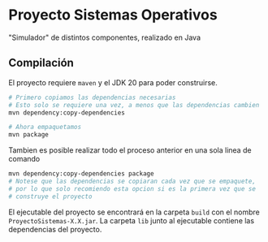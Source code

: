 # Proyecto Sistemas Operativos
"Simulador" de distintos componentes, realizado en Java

## Compilación
El proyecto requiere `maven` y el JDK 20 para poder construirse.

```bash
# Primero copiamos las dependencias necesarias 
# Esto solo se requiere una vez, a menos que las dependencias cambien
mvn dependency:copy-dependencies

# Ahora empaquetamos
mvn package
```

Tambien es posible realizar todo el proceso anterior en una sola linea de comando
```bash
mvn dependency:copy-dependencies package
# Notese que las dependencias se copiaran cada vez que se empaquete,
# por lo que solo recomiendo esta opcion si es la primera vez que se 
# construye el proyecto
```

El ejecutable del proyecto se encontrará en la carpeta `build` con el nombre `ProyectoSistemas-X.X.jar`.
La carpeta `lib` junto al ejecutable contiene las dependencias del proyecto.
